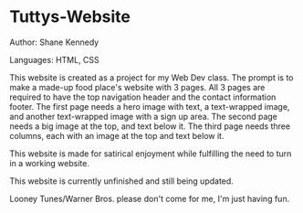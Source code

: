 # Tuttys-Website

Author: Shane Kennedy

Languages: HTML, CSS

This website is created as a project for my Web Dev class. The prompt is to make a made-up food place's website with 3 pages. All 3 pages are required to have the top navigation header and the contact information footer. The first page needs a hero image with text, a text-wrapped image, and another text-wrapped image with a sign up area. The second page needs a big image at the top, and text below it. The third page needs three columns, each with an image at the top and text below it.

This website is made for satirical enjoyment while fulfilling the need to turn in a working website. 

This website is currently unfinished and still being updated.

Looney Tunes/Warner Bros. please don't come for me, I'm just having fun.

